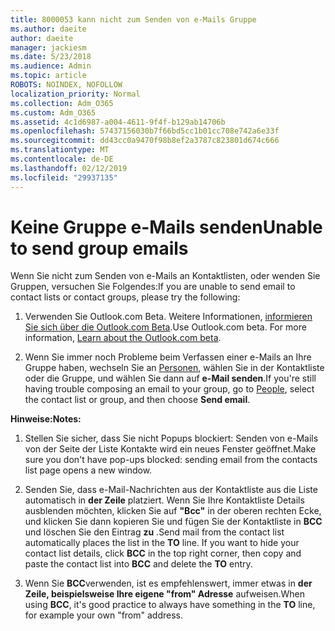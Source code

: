 ```yaml
---
title: 8000053 kann nicht zum Senden von e-Mails Gruppe
ms.author: daeite
author: daeite
manager: jackiesm
ms.date: 5/23/2018
ms.audience: Admin
ms.topic: article
ROBOTS: NOINDEX, NOFOLLOW
localization_priority: Normal
ms.collection: Adm_O365
ms.custom: Adm_O365
ms.assetid: 4c1d6987-a004-4611-9f4f-b129ab14706b
ms.openlocfilehash: 57437156030b7f66bd5cc1b01cc708e742a6e33f
ms.sourcegitcommit: dd43cc0a9470f98b8ef2a3787c823801d674c666
ms.translationtype: MT
ms.contentlocale: de-DE
ms.lasthandoff: 02/12/2019
ms.locfileid: "29937135"
---
```

# <a name="unable-to-send-group-emails"></a><span data-ttu-id="002f2-102">Keine Gruppe e-Mails senden</span><span class="sxs-lookup"><span data-stu-id="002f2-102">Unable to send group emails</span></span>

<span data-ttu-id="002f2-103">Wenn Sie nicht zum Senden von e-Mails an Kontaktlisten, oder wenden Sie Gruppen, versuchen Sie Folgendes:</span><span class="sxs-lookup"><span data-stu-id="002f2-103">If you are unable to send email to contact lists or contact groups, please try the following:</span></span>
  
1. <span data-ttu-id="002f2-p101">Verwenden Sie Outlook.com Beta. Weitere Informationen, [informieren Sie sich über die Outlook.com Beta](https://support.office.com/article/e2261c7f-d413-4084-8f22-21282f42d8cf).</span><span class="sxs-lookup"><span data-stu-id="002f2-p101">Use Outlook.com beta. For more information, [Learn about the Outlook.com beta](https://support.office.com/article/e2261c7f-d413-4084-8f22-21282f42d8cf).</span></span>
    
2. <span data-ttu-id="002f2-106">Wenn Sie immer noch Probleme beim Verfassen einer e-Mails an Ihre Gruppe haben, wechseln Sie an [Personen](https://outlook.live.com/people/), wählen Sie in der Kontaktliste oder die Gruppe, und wählen Sie dann auf **e-Mail senden**.</span><span class="sxs-lookup"><span data-stu-id="002f2-106">If you're still having trouble composing an email to your group, go to [People](https://outlook.live.com/people/), select the contact list or group, and then choose **Send email**.</span></span>
    
 <span data-ttu-id="002f2-107">**Hinweise:**</span><span class="sxs-lookup"><span data-stu-id="002f2-107">**Notes:**</span></span>
  
1. <span data-ttu-id="002f2-108">Stellen Sie sicher, dass Sie nicht Popups blockiert: Senden von e-Mails von der Seite der Liste Kontakte wird ein neues Fenster geöffnet.</span><span class="sxs-lookup"><span data-stu-id="002f2-108">Make sure you don't have pop-ups blocked: sending email from the contacts list page opens a new window.</span></span>
    
2. <span data-ttu-id="002f2-p102">Senden Sie, dass e-Mail-Nachrichten aus der Kontaktliste aus die Liste automatisch in **der Zeile** platziert. Wenn Sie Ihre Kontaktliste Details ausblenden möchten, klicken Sie auf **"Bcc"** in der oberen rechten Ecke, und klicken Sie dann kopieren Sie und fügen Sie der Kontaktliste in **BCC** und löschen Sie den Eintrag **zu** .</span><span class="sxs-lookup"><span data-stu-id="002f2-p102">Send mail from the contact list automatically places the list in the **TO** line. If you want to hide your contact list details, click **BCC** in the top right corner, then copy and paste the contact list into **BCC** and delete the **TO** entry.</span></span> 
    
3. <span data-ttu-id="002f2-111">Wenn Sie **BCC**verwenden, ist es empfehlenswert, immer etwas in **der Zeile, beispielsweise Ihre eigene "from" Adresse** aufweisen.</span><span class="sxs-lookup"><span data-stu-id="002f2-111">When using **BCC**, it's good practice to always have something in the **TO** line, for example your own "from" address.</span></span> 
    

